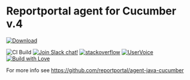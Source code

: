 # Reportportal agent for Cucumber v.4

[ ![Download](https://api.bintray.com/packages/epam/reportportal/agent-java-cucumber4/images/download.svg) ](https://bintray.com/epam/reportportal/agent-java-cucumber4/_latestVersion)

![CI Build](https://github.com/reportportal/agent-java-cucumber4/workflows/CI%20Build/badge.svg)
[![Join Slack chat!](https://reportportal-slack-auto.herokuapp.com/badge.svg)](https://reportportal-slack-auto.herokuapp.com)
[![stackoverflow](https://img.shields.io/badge/reportportal-stackoverflow-orange.svg?style=flat)](http://stackoverflow.com/questions/tagged/reportportal)
[![UserVoice](https://img.shields.io/badge/uservoice-vote%20ideas-orange.svg?style=flat)](https://rpp.uservoice.com/forums/247117-report-portal)
[![Build with Love](https://img.shields.io/badge/build%20with-❤%EF%B8%8F%E2%80%8D-lightgrey.svg)](http://reportportal.io?style=flat)


For more info see https://github.com/reportportal/agent-java-cucumber
